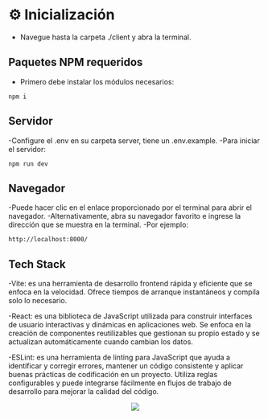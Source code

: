 # ⚙ Inicialización

- Navegue hasta la carpeta ./client y abra la terminal.

## Paquetes NPM requeridos

- Primero debe instalar los módulos necesarios:

```
npm i
```

## Servidor

-Configure el .env en su carpeta server, tiene un .env.example.
-Para iniciar el servidor:

```
npm run dev
```

## Navegador

-Puede hacer clic en el enlace proporcionado por el terminal para abrir el navegador.
-Alternativamente, abra su navegador favorito e ingrese la dirección que se muestra en la terminal.
-Por ejemplo:

```
http://localhost:8000/
```

## Tech Stack

-Vite: es una herramienta de desarrollo frontend rápida y eficiente que se enfoca en la velocidad. Ofrece tiempos de arranque instantáneos y compila solo lo necesario.

-React: es una biblioteca de JavaScript utilizada para construir interfaces de usuario interactivas y dinámicas en aplicaciones web. Se enfoca en la creación de componentes reutilizables que gestionan su propio estado y se actualizan automáticamente cuando cambian los datos.

-ESLint: es una herramienta de linting para JavaScript que ayuda a identificar y corregir errores, mantener un código consistente y aplicar buenas prácticas de codificación en un proyecto. Utiliza reglas configurables y puede integrarse fácilmente en flujos de trabajo de desarrollo para mejorar la calidad del código.

<p align="center">
    <img src="https://skillicons.dev/icons?i=vite,react,eslint" />
</p>

